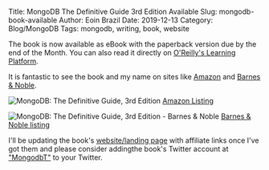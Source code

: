 Title: MongoDB The Definitive Guide 3rd Edition Available
Slug: mongodb-book-available
Author: Eoin Brazil
Date: 2019-12-13
Category: Blog/MongoDB
Tags: mongodb, writing, book, website

The book is now available as eBook with the paperback version due by the end of the Month. You can also read it directly on [O'Reilly's Learning Platform](http://shop.oreilly.com/product/0636920049531.do#).

It is fantastic to see the book and my name on sites like [Amazon](https://www.amazon.com/MongoDB-Definitive-Powerful-Scalable-Storage-ebook-dp-B082J7DMBX/dp/B082J7DMBX) and [Barnes & Noble](https://www.barnesandnoble.com/w/mongodb-shannon-bradshaw/1125068161).

![MongoDB: The Definitive Guide, 3rd Edition]({attach}extras/thumbnail_amazon_listing.png) [Amazon Listing](https://www.amazon.com/MongoDB-Definitive-Powerful-Scalable-Storage-ebook-dp-B082J7DMBX/dp/B082J7DMBX)

![MongoDB: The Definitive Guide, 3rd Edition - Barnes & Noble]({attach}extras/barnesandnobles_listing.png) [Barnes & Noble listing](https://www.barnesandnoble.com/w/mongodb-shannon-bradshaw/1125068161)

I'll be updating the book's [website/landing page](https://mongodbbook.info/) with affiliate links once I've got them and please consider addingthe book's Twitter account at ["MongodbT"](https://twitter.com/MongodbT) to your Twitter.
